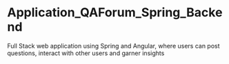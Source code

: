 # Application_QAForum_Spring_Backend
Full Stack web application using Spring and Angular, where users can post questions, interact with other users and garner insights 
